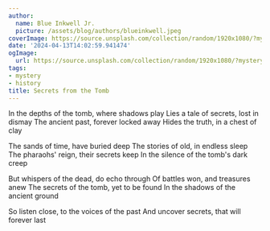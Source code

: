```yaml
---
author:
  name: Blue Inkwell Jr.
  picture: /assets/blog/authors/blueinkwell.jpeg
coverImage: https://source.unsplash.com/collection/random/1920x1080/?mystery
date: '2024-04-13T14:02:59.941474'
ogImage:
  url: https://source.unsplash.com/collection/random/1920x1080/?mystery
tags:
- mystery
- history
title: Secrets from the Tomb
---
```


In the depths of the tomb, where shadows play
Lies a tale of secrets, lost in dismay
The ancient past, forever locked away
Hides the truth, in a chest of clay

The sands of time, have buried deep
The stories of old, in endless sleep
The pharaohs' reign, their secrets keep
In the silence of the tomb's dark creep

But whispers of the dead, do echo through
Of battles won, and treasures anew
The secrets of the tomb, yet to be found
In the shadows of the ancient ground

So listen close, to the voices of the past
And uncover secrets, that will forever last